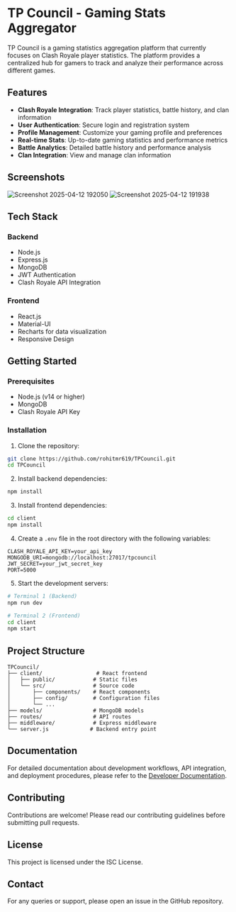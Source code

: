 # TP Council - Gaming Stats Aggregator

TP Council is a gaming statistics aggregation platform that currently focuses on Clash Royale player statistics. The platform provides a centralized hub for gamers to track and analyze their performance across different games.

## Features

- **Clash Royale Integration**: Track player statistics, battle history, and clan information
- **User Authentication**: Secure login and registration system
- **Profile Management**: Customize your gaming profile and preferences
- **Real-time Stats**: Up-to-date gaming statistics and performance metrics
- **Battle Analytics**: Detailed battle history and performance analysis
- **Clan Integration**: View and manage clan information

## Screenshots
![Screenshot 2025-04-12 192050](https://github.com/user-attachments/assets/15ebc1b4-238f-4ec5-975e-ae7d94467577)
![Screenshot 2025-04-12 191938](https://github.com/user-attachments/assets/38eece54-b5b8-46a8-b48b-59741bcd61e4)



## Tech Stack

### Backend
- Node.js
- Express.js
- MongoDB
- JWT Authentication
- Clash Royale API Integration

### Frontend
- React.js
- Material-UI
- Recharts for data visualization
- Responsive Design

## Getting Started

### Prerequisites
- Node.js (v14 or higher)
- MongoDB
- Clash Royale API Key

### Installation

1. Clone the repository:
```bash
git clone https://github.com/rohitmr619/TPCouncil.git
cd TPCouncil
```

2. Install backend dependencies:
```bash
npm install
```

3. Install frontend dependencies:
```bash
cd client
npm install
```

4. Create a `.env` file in the root directory with the following variables:
```
CLASH_ROYALE_API_KEY=your_api_key
MONGODB_URI=mongodb://localhost:27017/tpcouncil
JWT_SECRET=your_jwt_secret_key
PORT=5000
```

5. Start the development servers:
```bash
# Terminal 1 (Backend)
npm run dev

# Terminal 2 (Frontend)
cd client
npm start
```

## Project Structure

```
TPCouncil/
├── client/                 # React frontend
│   ├── public/            # Static files
│   └── src/               # Source code
│       ├── components/    # React components
│       ├── config/        # Configuration files
│       └── ...
├── models/                # MongoDB models
├── routes/                # API routes
├── middleware/            # Express middleware
└── server.js             # Backend entry point
```

## Documentation

For detailed documentation about development workflows, API integration, and deployment procedures, please refer to the [Developer Documentation](documentation.md).

## Contributing

Contributions are welcome! Please read our contributing guidelines before submitting pull requests.

## License

This project is licensed under the ISC License.

## Contact

For any queries or support, please open an issue in the GitHub repository.
